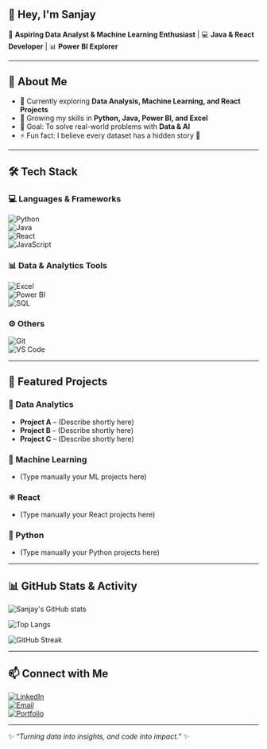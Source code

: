 ## 👋 Hey, I'm Sanjay  

🚀 **Aspiring Data Analyst & Machine Learning Enthusiast** | 💻 **Java & React Developer** | 📊 **Power BI Explorer**  

---

## 🌟 About Me  
- 🔭 Currently exploring **Data Analysis, Machine Learning, and React Projects**  
- 🌱 Growing my skills in **Python, Java, Power BI, and Excel**  
- 🎯 Goal: To solve real-world problems with **Data & AI**  
- ⚡ Fun fact: I believe every dataset has a hidden story 📖  

---

## 🛠️ Tech Stack  

### 💻 Languages & Frameworks  
![Python](https://img.shields.io/badge/Python-3776AB?style=for-the-badge&logo=python&logoColor=white)  
![Java](https://img.shields.io/badge/Java-ED8B00?style=for-the-badge&logo=openjdk&logoColor=white)  
![React](https://img.shields.io/badge/React-20232A?style=for-the-badge&logo=react&logoColor=61DAFB)  
![JavaScript](https://img.shields.io/badge/JavaScript-F7DF1E?style=for-the-badge&logo=javascript&logoColor=black)  

### 📊 Data & Analytics Tools  
![Excel](https://img.shields.io/badge/Excel-217346?style=for-the-badge&logo=microsoft-excel&logoColor=white)  
![Power BI](https://img.shields.io/badge/PowerBI-F2C811?style=for-the-badge&logo=powerbi&logoColor=black)  
![SQL](https://img.shields.io/badge/SQL-003B57?style=for-the-badge&logo=database&logoColor=white)  

### ⚙️ Others  
![Git](https://img.shields.io/badge/Git-F05032?style=for-the-badge&logo=git&logoColor=white)  
![VS Code](https://img.shields.io/badge/VSCode-0078d7?style=for-the-badge&logo=visual-studio-code&logoColor=white)  

---

## 📌 Featured Projects  

### 🔎 Data Analytics  
- **Project A** – (Describe shortly here)  
- **Project B** – (Describe shortly here)  
- **Project C** – (Describe shortly here)  

### 🤖 Machine Learning  
- (Type manually your ML projects here)  

### ⚛️ React  
- (Type manually your React projects here)  

### 🐍 Python  
- (Type manually your Python projects here)  

---

## 📊 GitHub Stats & Activity  

![Sanjay's GitHub stats](https://github-readme-stats.vercel.app/api?username=YourGitHubUsername&show_icons=true&theme=radical)  

![Top Langs](https://github-readme-stats.vercel.app/api/top-langs/?username=YourGitHubUsername&layout=compact&theme=tokyonight)  

![GitHub Streak](https://streak-stats.demolab.com?user=YourGitHubUsername&theme=highcontrast)  

---

## 📫 Connect with Me  

[![LinkedIn](https://img.shields.io/badge/LinkedIn-0A66C2?style=for-the-badge&logo=linkedin&logoColor=white)](your-linkedin-link)  
[![Email](https://img.shields.io/badge/Email-D14836?style=for-the-badge&logo=gmail&logoColor=white)](mailto:your-email@example.com)  
[![Portfolio](https://img.shields.io/badge/Portfolio-000000?style=for-the-badge&logo=vercel&logoColor=white)](your-portfolio-link)  

---

✨ *“Turning data into insights, and code into impact.”* ✨  
